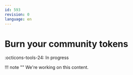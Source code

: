 ```yaml
---
id: 593
revision: 0
language: en
---
```


# Burn your community tokens

:octicons-tools-24: In progress

!!! note ""
We're working on this content.
